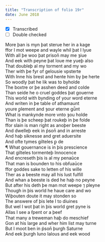 ```yaml
---
title: "Transcription of folio 19r"
date: June 2018
---
```


- [X] Transcribed
- [ ] Double checked

More þan is myn þat sterue her in a kage  
ffor I mot weepe and wayle whil þat I lyue  
With all þe woo þat prison̄ may me ȝiue  
And eek with peyne þat loue me yueþ also  
That doubleþ al my torment and my wo  
Ther with þe fyr of gelousie vpsterte  
With Inne his brest and hente him by þe herte  
So woodly þat he lik was to byholde  
The boxtre or þe asshen deed and colde  
Than seide he o cruel goddes þat gouerne  
This world with bynding of your word eterne  
And writen in þe table of athamaunt  
youre ꝑlement and ȝour eterne gǖnt  
What is mankynde more vnto ȝou holde  
Than is þe scheep þat roukeþ in þe folde  
ffor slain is man right as anoþer beeste  
And dwelleþ eek in p̉son̄ and in arreste  
And haþ siknesse and gret aduersite  
And ofte tymes gilteles ꝑ de  
¶ What gouernance is in þis prescience  
That gilteles tormenteþ Innocence  
And encreseth þis is al my penaūce  
That man is bounden to his obẜuaūce  
ffor goddes sake to letten of his wille  
Ther as a beeste may all his lust fulfill  
And whan a beeste is ded he haþ no peyne  
But after his deth þe man mot weepe ⁊ pleyne  
Though in þis world he haue care and wo  
Wiþouten doute it may stonden so  
The answere of þis lete I to diuines  
But wel I wot þat in þis world gret pyne is  
Allas I see a ẜpent or a þeef  
That many a treweman haþ do meschief  
Gon at his large and wher him list may turne  
But I moot ben in p̉son̄ þurgh Saturne  
And eek þurgh Iuno Ialous and eek wood
